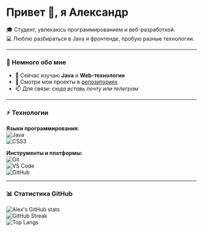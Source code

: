 # Привет 👋, я Александр 

🎓 Студент, увлекаюсь программированием и веб-разработкой.  
💻 Люблю разбираться в Java и фронтенде, пробую разные технологии.  

---

### 🚀 Немного обо мне
- 🌱 Сейчас изучаю **Java** и **Web-технологии**  
- 🔭 Смотри мои проекты в [репозиториях](https://github.com/alex-tyz?tab=repositories)  
- 📫 Для связи: *сюда вставь почту или телеграм*  

---

### ⚡ Технологии

**Языки программирования:**  
![Java](https://img.shields.io/badge/Java-ED8B00?style=for-the-badge&logo=openjdk&logoColor=white)  
![CSS3](https://img.shields.io/badge/CSS3-1572B6?style=for-the-badge&logo=css3&logoColor=white)  

**Инструменты и платформы:**  
![Git](https://img.shields.io/badge/Git-F05032?style=for-the-badge&logo=git&logoColor=white)  
![VS Code](https://img.shields.io/badge/VS%20Code-0078d7?style=for-the-badge&logo=visual-studio-code&logoColor=white)  
![GitHub](https://img.shields.io/badge/GitHub-181717?style=for-the-badge&logo=github&logoColor=white)  

---

### 📊 Статистика GitHub

![Alex's GitHub stats](https://github-readme-stats.vercel.app/api?username=alex-tyz&show_icons=true&theme=radical)  
![GitHub Streak](https://github-readme-streak-stats.herokuapp.com/?user=alex-tyz&theme=radical)  
![Top Langs](https://github-readme-stats.vercel.app/api/top-langs/?username=alex-tyz&layout=compact&theme=radical)  
